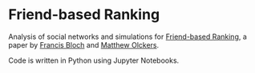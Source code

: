 # Friend-based Ranking

Analysis of social networks and simulations for [Friend-based Ranking](https://arxiv.org/pdf/1807.05093.pdf), a paper by [Francis Bloch](https://www.sites.google.com/site/francisbloch1/) and [Matthew Olckers](https://www.matthewolckers.com/).

Code is written in Python using Jupyter Notebooks.
